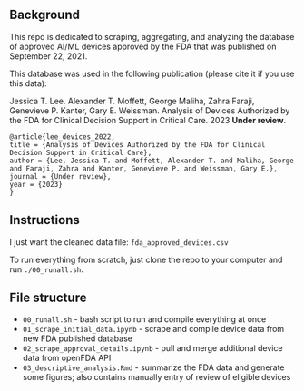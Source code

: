 ## Background

This repo is dedicated to scraping, aggregating, and analyzing the database of approved AI/ML devices approved by the FDA that was published on September 22, 2021.

This database was used in the following publication (please cite it if you use this data):

Jessica T. Lee. Alexander T. Moffett, George Maliha, Zahra Faraji, Genevieve P. Kanter, Gary E. Weissman. Analysis of Devices Authorized by the FDA for Clinical Decision Support in Critical Care. 2023 **Under review**.

```
@article{lee_devices_2022,
title = {Analysis of Devices Authorized by the FDA for Clinical Decision Support in Critical Care},
author = {Lee, Jessica T. and Moffett, Alexander T. and Maliha, George and Faraji, Zahra and Kanter, Genevieve P. and Weissman, Gary E.},
journal = {Under review},
year = {2023}
}
```

## Instructions

I just want the cleaned data file: `fda_approved_devices.csv`

To run everything from scratch, just clone the repo to your computer and run `./00_runall.sh`.

## File structure

- `00_runall.sh` - bash script to run and compile everything at once
- `01_scrape_initial_data.ipynb` - scrape and compile device data from new FDA published database
- `02_scrape_approval_details.ipynb` - pull and merge additional device data from openFDA API
- `03_descriptive_analysis.Rmd` - summarize the FDA data and generate some figures; also contains manually entry of review of eligible devices
